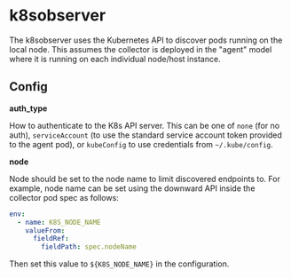 # k8sobserver

The k8sobserver uses the Kubernetes API to discover pods running on the local node. This assumes the collector is deployed in the "agent" model where it is running on each individual node/host instance.

## Config

**auth_type**

How to authenticate to the K8s API server.  This can be one of `none` (for no auth), `serviceAccount` (to use the standard service account token provided to the agent pod), or `kubeConfig` to use credentials from `~/.kube/config`.

**node**

Node should be set to the node name to limit discovered endpoints to. For example, node name can be set using the downward API inside the collector pod spec as follows:

```yaml
env:
  - name: K8S_NODE_NAME
    valueFrom:
      fieldRef:
        fieldPath: spec.nodeName
```

Then set this value to `${K8S_NODE_NAME}` in the configuration.
